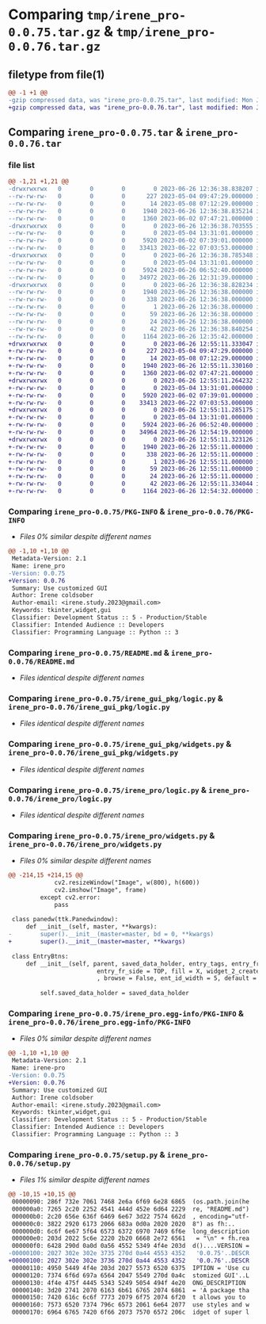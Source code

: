 # Comparing `tmp/irene_pro-0.0.75.tar.gz` & `tmp/irene_pro-0.0.76.tar.gz`

## filetype from file(1)

```diff
@@ -1 +1 @@
-gzip compressed data, was "irene_pro-0.0.75.tar", last modified: Mon Jun 26 12:36:38 2023, max compression
+gzip compressed data, was "irene_pro-0.0.76.tar", last modified: Mon Jun 26 12:55:11 2023, max compression
```

## Comparing `irene_pro-0.0.75.tar` & `irene_pro-0.0.76.tar`

### file list

```diff
@@ -1,21 +1,21 @@
-drwxrwxrwx   0        0        0        0 2023-06-26 12:36:38.838207 irene_pro-0.0.75/
--rw-rw-rw-   0        0        0      227 2023-05-04 09:47:29.000000 irene_pro-0.0.75/LICENSE
--rw-rw-rw-   0        0        0       14 2023-05-08 07:12:29.000000 irene_pro-0.0.75/MANIFEST.in
--rw-rw-rw-   0        0        0     1940 2023-06-26 12:36:38.835214 irene_pro-0.0.75/PKG-INFO
--rw-rw-rw-   0        0        0     1360 2023-06-02 07:47:21.000000 irene_pro-0.0.75/README.md
-drwxrwxrwx   0        0        0        0 2023-06-26 12:36:38.703555 irene_pro-0.0.75/irene_gui_pkg/
--rw-rw-rw-   0        0        0        0 2023-05-04 13:31:01.000000 irene_pro-0.0.75/irene_gui_pkg/__init__.py
--rw-rw-rw-   0        0        0     5920 2023-06-02 07:39:01.000000 irene_pro-0.0.75/irene_gui_pkg/logic.py
--rw-rw-rw-   0        0        0    33413 2023-06-22 07:03:53.000000 irene_pro-0.0.75/irene_gui_pkg/widgets.py
-drwxrwxrwx   0        0        0        0 2023-06-26 12:36:38.785348 irene_pro-0.0.75/irene_pro/
--rw-rw-rw-   0        0        0        0 2023-05-04 13:31:01.000000 irene_pro-0.0.75/irene_pro/__init__.py
--rw-rw-rw-   0        0        0     5924 2023-06-26 06:52:40.000000 irene_pro-0.0.75/irene_pro/logic.py
--rw-rw-rw-   0        0        0    34972 2023-06-26 12:31:39.000000 irene_pro-0.0.75/irene_pro/widgets.py
-drwxrwxrwx   0        0        0        0 2023-06-26 12:36:38.828234 irene_pro-0.0.75/irene_pro.egg-info/
--rw-rw-rw-   0        0        0     1940 2023-06-26 12:36:38.000000 irene_pro-0.0.75/irene_pro.egg-info/PKG-INFO
--rw-rw-rw-   0        0        0      338 2023-06-26 12:36:38.000000 irene_pro-0.0.75/irene_pro.egg-info/SOURCES.txt
--rw-rw-rw-   0        0        0        1 2023-06-26 12:36:38.000000 irene_pro-0.0.75/irene_pro.egg-info/dependency_links.txt
--rw-rw-rw-   0        0        0       59 2023-06-26 12:36:38.000000 irene_pro-0.0.75/irene_pro.egg-info/requires.txt
--rw-rw-rw-   0        0        0       24 2023-06-26 12:36:38.000000 irene_pro-0.0.75/irene_pro.egg-info/top_level.txt
--rw-rw-rw-   0        0        0       42 2023-06-26 12:36:38.840254 irene_pro-0.0.75/setup.cfg
--rw-rw-rw-   0        0        0     1164 2023-06-26 12:35:42.000000 irene_pro-0.0.75/setup.py
+drwxrwxrwx   0        0        0        0 2023-06-26 12:55:11.333047 irene_pro-0.0.76/
+-rw-rw-rw-   0        0        0      227 2023-05-04 09:47:29.000000 irene_pro-0.0.76/LICENSE
+-rw-rw-rw-   0        0        0       14 2023-05-08 07:12:29.000000 irene_pro-0.0.76/MANIFEST.in
+-rw-rw-rw-   0        0        0     1940 2023-06-26 12:55:11.330160 irene_pro-0.0.76/PKG-INFO
+-rw-rw-rw-   0        0        0     1360 2023-06-02 07:47:21.000000 irene_pro-0.0.76/README.md
+drwxrwxrwx   0        0        0        0 2023-06-26 12:55:11.264232 irene_pro-0.0.76/irene_gui_pkg/
+-rw-rw-rw-   0        0        0        0 2023-05-04 13:31:01.000000 irene_pro-0.0.76/irene_gui_pkg/__init__.py
+-rw-rw-rw-   0        0        0     5920 2023-06-02 07:39:01.000000 irene_pro-0.0.76/irene_gui_pkg/logic.py
+-rw-rw-rw-   0        0        0    33413 2023-06-22 07:03:53.000000 irene_pro-0.0.76/irene_gui_pkg/widgets.py
+drwxrwxrwx   0        0        0        0 2023-06-26 12:55:11.285175 irene_pro-0.0.76/irene_pro/
+-rw-rw-rw-   0        0        0        0 2023-05-04 13:31:01.000000 irene_pro-0.0.76/irene_pro/__init__.py
+-rw-rw-rw-   0        0        0     5924 2023-06-26 06:52:40.000000 irene_pro-0.0.76/irene_pro/logic.py
+-rw-rw-rw-   0        0        0    34964 2023-06-26 12:54:19.000000 irene_pro-0.0.76/irene_pro/widgets.py
+drwxrwxrwx   0        0        0        0 2023-06-26 12:55:11.323126 irene_pro-0.0.76/irene_pro.egg-info/
+-rw-rw-rw-   0        0        0     1940 2023-06-26 12:55:11.000000 irene_pro-0.0.76/irene_pro.egg-info/PKG-INFO
+-rw-rw-rw-   0        0        0      338 2023-06-26 12:55:11.000000 irene_pro-0.0.76/irene_pro.egg-info/SOURCES.txt
+-rw-rw-rw-   0        0        0        1 2023-06-26 12:55:11.000000 irene_pro-0.0.76/irene_pro.egg-info/dependency_links.txt
+-rw-rw-rw-   0        0        0       59 2023-06-26 12:55:11.000000 irene_pro-0.0.76/irene_pro.egg-info/requires.txt
+-rw-rw-rw-   0        0        0       24 2023-06-26 12:55:11.000000 irene_pro-0.0.76/irene_pro.egg-info/top_level.txt
+-rw-rw-rw-   0        0        0       42 2023-06-26 12:55:11.334044 irene_pro-0.0.76/setup.cfg
+-rw-rw-rw-   0        0        0     1164 2023-06-26 12:54:32.000000 irene_pro-0.0.76/setup.py
```

### Comparing `irene_pro-0.0.75/PKG-INFO` & `irene_pro-0.0.76/PKG-INFO`

 * *Files 0% similar despite different names*

```diff
@@ -1,10 +1,10 @@
 Metadata-Version: 2.1
 Name: irene_pro
-Version: 0.0.75
+Version: 0.0.76
 Summary: Use customized GUI
 Author: Irene coldsober
 Author-email: <irene.study.2023@gmail.com>
 Keywords: tkinter,widget,gui
 Classifier: Development Status :: 5 - Production/Stable
 Classifier: Intended Audience :: Developers
 Classifier: Programming Language :: Python :: 3
```

### Comparing `irene_pro-0.0.75/README.md` & `irene_pro-0.0.76/README.md`

 * *Files identical despite different names*

### Comparing `irene_pro-0.0.75/irene_gui_pkg/logic.py` & `irene_pro-0.0.76/irene_gui_pkg/logic.py`

 * *Files identical despite different names*

### Comparing `irene_pro-0.0.75/irene_gui_pkg/widgets.py` & `irene_pro-0.0.76/irene_gui_pkg/widgets.py`

 * *Files identical despite different names*

### Comparing `irene_pro-0.0.75/irene_pro/logic.py` & `irene_pro-0.0.76/irene_pro/logic.py`

 * *Files identical despite different names*

### Comparing `irene_pro-0.0.75/irene_pro/widgets.py` & `irene_pro-0.0.76/irene_pro/widgets.py`

 * *Files 0% similar despite different names*

```diff
@@ -214,15 +214,15 @@
             cv2.resizeWindow("Image", w(800), h(600))
             cv2.imshow("Image", frame)
         except cv2.error:
             pass
 
 class panedw(ttk.Panedwindow):
     def __init__(self, master, **kwargs):
-        super().__init__(master=master, bd = 0, **kwargs)
+        super().__init__(master=master, **kwargs)
 
 class EntryBtns:
     def __init__(self, parent, saved_data_holder, entry_tags, entry_fr_height = h(50),
                         entry_fr_side = TOP, fill = X, widget_2_create = 'entry'
                         , browse = False, ent_id_width = 5, default = None):
         
         self.saved_data_holder = saved_data_holder
```

### Comparing `irene_pro-0.0.75/irene_pro.egg-info/PKG-INFO` & `irene_pro-0.0.76/irene_pro.egg-info/PKG-INFO`

 * *Files 0% similar despite different names*

```diff
@@ -1,10 +1,10 @@
 Metadata-Version: 2.1
 Name: irene-pro
-Version: 0.0.75
+Version: 0.0.76
 Summary: Use customized GUI
 Author: Irene coldsober
 Author-email: <irene.study.2023@gmail.com>
 Keywords: tkinter,widget,gui
 Classifier: Development Status :: 5 - Production/Stable
 Classifier: Intended Audience :: Developers
 Classifier: Programming Language :: Python :: 3
```

### Comparing `irene_pro-0.0.75/setup.py` & `irene_pro-0.0.76/setup.py`

 * *Files 1% similar despite different names*

```diff
@@ -10,15 +10,15 @@
 00000090: 286f 732e 7061 7468 2e6a 6f69 6e28 6865  (os.path.join(he
 000000a0: 7265 2c20 2252 4541 444d 452e 6d64 2229  re, "README.md")
 000000b0: 2c20 656e 636f 6469 6e67 3d22 7574 662d  , encoding="utf-
 000000c0: 3822 2920 6173 2066 683a 0d0a 2020 2020  8") as fh:..    
 000000d0: 6c6f 6e67 5f64 6573 6372 6970 7469 6f6e  long_description
 000000e0: 203d 2022 5c6e 2220 2b20 6668 2e72 6561   = "\n" + fh.rea
 000000f0: 6428 290d 0a0d 0a56 4552 5349 4f4e 203d  d()....VERSION =
-00000100: 2027 302e 302e 3735 270d 0a44 4553 4352   '0.0.75'..DESCR
+00000100: 2027 302e 302e 3736 270d 0a44 4553 4352   '0.0.76'..DESCR
 00000110: 4950 5449 4f4e 203d 2027 5573 6520 6375  IPTION = 'Use cu
 00000120: 7374 6f6d 697a 6564 2047 5549 270d 0a4c  stomized GUI'..L
 00000130: 4f4e 475f 4445 5343 5249 5054 494f 4e20  ONG_DESCRIPTION 
 00000140: 3d20 2741 2070 6163 6b61 6765 2074 6861  = 'A package tha
 00000150: 7420 616c 6c6f 7773 2079 6f75 2074 6f20  t allows you to 
 00000160: 7573 6520 7374 796c 6573 2061 6e64 2077  use styles and w
 00000170: 6964 6765 7420 6f66 2073 7570 6572 206c  idget of super l
```

